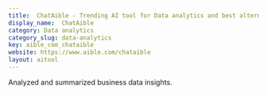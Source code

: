 ```yaml
---
title:  ChatAible - Trending AI tool for Data analytics and best alternatives
display_name:  ChatAible
category: Data analytics
category_slug: data-analytics
key: aible_com_chataible
website: https://www.aible.com/chataible
layout: aitool
---
```


Analyzed and summarized business data insights.
